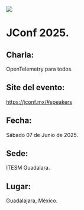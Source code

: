
<img src="jconf_mx_2025">

# JConf 2025. 
## Charla:
OpenTelemetry para todos.
## Site del evento:
https://jconf.mx/#speakers
## Fecha:
Sábado 07 de Junio de 2025.
## Sede:
ITESM Guadalara.
## Lugar:
Guadalajara, México.
